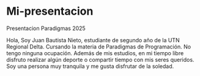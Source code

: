 # Mi-presentacion
Presentacion Paradigmas 2025

Hola, Soy Juan Bautista Nieto, estudiante de segundo año de la UTN Regional Delta. Cursando la materia de Paradigmas de Programación. No tengo ninguna ocupación. Además de mis estudios, en mi tiempo libre disfruto realizar algún deporte o compartir tiempo con mis seres queridos. 
Soy una persona muy tranquila y me gusta disfrutar de la soledad.
